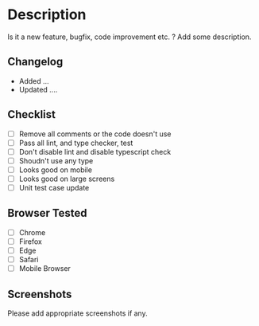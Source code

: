 # Description

Is it a new feature, bugfix, code improvement etc. ? Add some description.

## Changelog

- Added ...
- Updated ....

## Checklist

- [ ]  Remove all comments or the code doesn't use
- [ ]  Pass all lint, and type checker, test
- [ ]  Don't disable lint and disable typescript check
- [ ]  Shoudn't use any type
- [ ]  Looks good on mobile
- [ ]  Looks good on large screens
- [ ]  Unit test case update

## Browser Tested

- [ ] Chrome
- [ ] Firefox
- [ ] Edge
- [ ] Safari
- [ ] Mobile Browser

## Screenshots

Please add appropriate screenshots if any.
